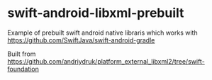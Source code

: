 # swift-android-libxml-prebuilt

Example of prebuilt swift android native libraris which works with https://github.com/SwiftJava/swift-android-gradle

Built from https://github.com/andriydruk/platform_external_libxml2/tree/swift-foundation
